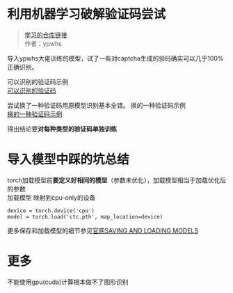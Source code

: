 # 利用机器学习破解验证码尝试

> [学习的仓库链接](https://github.com/ypwhs/captcha_break)  
> 作者：ypwhs

导入ypwhs大佬训练的模型，试了一些对captcha生成的验码确实可以几乎100%正确识别。  

可以识别的验证码示例  
[可以识别的验证码](https://github.com/skygongque/captcha_crack_demo/blob/master/cracked_captchas/MBLG.jpg)

尝试换了一种验证码用原模型识别基本全错。
换的一种验证码示例  
[换的一种验证码示例](https://github.com/skygongque/captcha_crack_demo/blob/master/other_captchas/102.jpg)

得出结论要**对每种类型的验证码单独训练**  

# 导入模型中踩的坑总结  
torch加载模型前**要定义好相同的模型**（参数未优化），加载模型相当于加载优化后的参数  
加载模型 映射到cpu-only的设备  
```
device = torch.device('cpu')
model = torch.load('ctc.pth', map_location=device)
```

更多保存和加载模型的细节参见[官网SAVING AND LOADING MODELS](https://pytorch.org/tutorials/beginner/saving_loading_models.html#saving-multiple-models-in-one-file)

# 更多

不能使用gpu(cuda)计算根本做不了图形识别  




